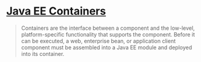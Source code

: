 # [Java EE Containers](https://javaee.github.io/tutorial/overview005.html#BNABO)

> Containers are the interface between a component and the low-level, platform-specific functionality that supports the component. Before it can be executed, a web, enterprise bean, or application client component must be assembled into a Java EE module and deployed into its container.

